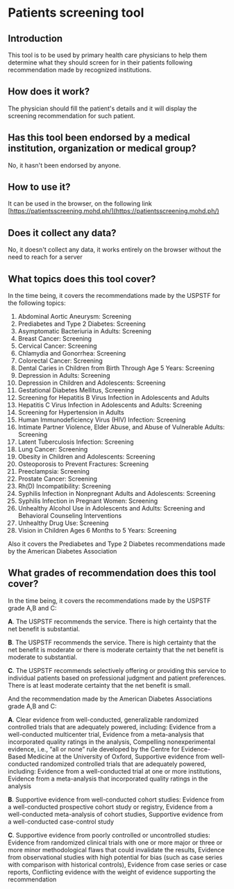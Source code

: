 # Patients screening tool

## Introduction

This tool is to be used by primary health care physicians to help them determine what they should screen for in their patients following recommendation made by recognized institutions.

## How does it work?

The physician should fill the patient's details and it will display the screening recommendation for such patient.

## Has this tool been endorsed by a medical institution, organization or medical group?

No, it hasn't been endorsed by anyone.

## How to use it?

It can be used in the browser, on the following link [https://patientsscreening.mohd.ph/](https://patientsscreening.mohd.ph/)

## Does it collect any data?

No, it doesn't collect any data, it works entirely on the browser without the need to reach for a server

## What topics does this tool cover?

In the time being, it covers the recommendations made by the USPSTF for the following topics:

1.  Abdominal Aortic Aneurysm: Screening
2.  Prediabetes and Type 2 Diabetes: Screening
3.  Asymptomatic Bacteriuria in Adults: Screening
4.  Breast Cancer: Screening
5.  Cervical Cancer: Screening
6.  Chlamydia and Gonorrhea: Screening
7.  Colorectal Cancer: Screening
8.  Dental Caries in Children from Birth Through Age 5 Years: Screening
9.  Depression in Adults: Screening
10.  Depression in Children and Adolescents: Screening
11.  Gestational Diabetes Mellitus, Screening
12.  Screening for Hepatitis B Virus Infection in Adolescents and Adults
13.  Hepatitis C Virus Infection in Adolescents and Adults: Screening
14.  Screening for Hypertension in Adults
15.  Human Immunodeficiency Virus (HIV) Infection: Screening
16.  Intimate Partner Violence, Elder Abuse, and Abuse of Vulnerable Adults: Screening
17.  Latent Tuberculosis Infection: Screening
18.  Lung Cancer: Screening
19.  Obesity in Children and Adolescents: Screening
20.  Osteoporosis to Prevent Fractures: Screening
21.  Preeclampsia: Screening
22.  Prostate Cancer: Screening
23.  Rh(D) Incompatibility: Screening
24.  Syphilis Infection in Nonpregnant Adults and Adolescents: Screening
25.  Syphilis Infection in Pregnant Women: Screening
26.  Unhealthy Alcohol Use in Adolescents and Adults: Screening and Behavioral Counseling Interventions
27.  Unhealthy Drug Use: Screening
28.  Vision in Children Ages 6 Months to 5 Years: Screening


Also it covers the Prediabetes and Type 2 Diabetes recommendations made by the American Diabetes Association


## What grades of recommendation does this tool cover?

In the time being, it covers the recommendations made by the USPSTF grade A,B and C:

**A**. The USPSTF recommends the service. There is high certainty that the net benefit is substantial.

**B**. The USPSTF recommends the service. There is high certainty that the net benefit is moderate or there is moderate certainty that the net benefit is moderate to substantial.

**C**. The USPSTF recommends selectively offering or providing this service to individual patients based on professional judgment and patient preferences. There is at least moderate certainty that the net benefit is small.

And the recommendation made by the American Diabetes Associations grade A,B and C:

**A**. Clear evidence from well-conducted, generalizable randomized controlled trials that are adequately powered, including: Evidence from a well-conducted multicenter trial, Evidence from a meta-analysis that incorporated quality ratings in the analysis, Compelling nonexperimental evidence, i.e., “all or none” rule developed by the Centre for Evidence-Based Medicine at the University of Oxford, Supportive evidence from well-conducted randomized controlled trials that are adequately powered, including: Evidence from a well-conducted trial at one or more institutions, Evidence from a meta-analysis that incorporated quality ratings in the analysis

**B**. Supportive evidence from well-conducted cohort studies: Evidence from a well-conducted prospective cohort study or registry, Evidence from a well-conducted meta-analysis of cohort studies, Supportive evidence from a well-conducted case-control study

**C**. Supportive evidence from poorly controlled or uncontrolled studies: Evidence from randomized clinical trials with one or more major or three or more minor methodological flaws that could invalidate the results, Evidence from observational studies with high potential for bias (such as case series with comparison with historical controls), Evidence from case series or case reports, Conflicting evidence with the weight of evidence supporting the recommendation
